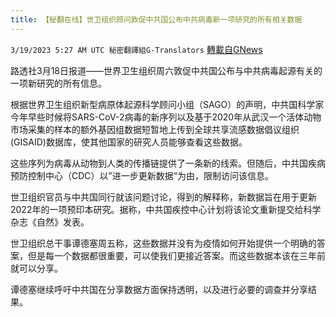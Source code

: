 ```yaml
---
title: 【秘翻在线】世卫组织顾问敦促中共国公布中共病毒新一项研究的所有相关数据
---
```

`3/19/2023 5:27 AM UTC 秘密翻譯組G-Translators` [轉載自GNews](https://gnews.org/articles/1026495)

        

路透社3月18日报道——世界卫生组织周六敦促中共国公布与中共病毒起源有关的一项新研究的所有信息。

根据世界卫生组织新型病原体起源科学顾问小组（SAGO）的声明，中共国科学家今年早些时候将SARS-CoV-2病毒的新序列以及基于2020年从武汉一个活体动物市场采集的样本的额外基因组数据短暂地上传到全球共享流感数据倡议组织 (GISAID)数据库，使其他国家的研究人员能够查看这些数据。

这些序列为病毒从动物到人类的传播链提供了一条新的线索。但随后，中共国疾病预防控制中心（CDC）以”进一步更新数据“为由，限制访问该信息。

世卫组织官员与中共国同行就该问题讨论，得到的解释称，新数据旨在用于更新2022年的一项预印本研究。据称，中共国疾控中心计划将该论文重新提交给科学杂志《自然》发表。

世卫组织总干事谭德塞周五称，这些数据并没有为疫情如何开始提供一个明确的答案，但是每一个数据都很重要，可以使我们更接近答案。而这些数据本该在三年前就可以分享。

谭德塞继续呼吁中共国在分享数据方面保持透明，以及进行必要的调查并分享结果。
